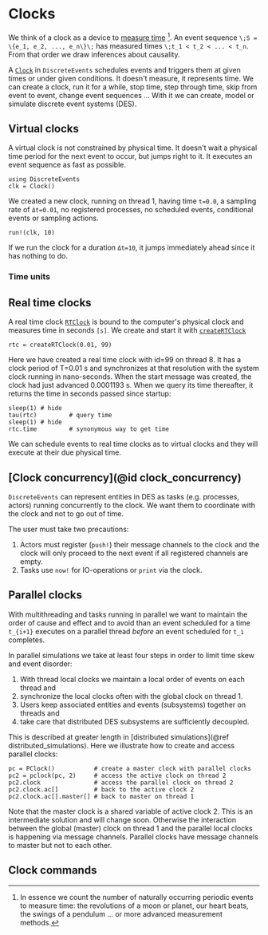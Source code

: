# Clocks

We think of a clock as a device to [measure time](https://en.wikipedia.org/wiki/Time_in_physics)   [^1]. An event sequence ``\;S = \{e_1, e_2, ..., e_n\}\;`` has measured times ``\;t_1 < t_2 < ... < t_n``. From that order we draw inferences about causality.

A [`Clock`](https://pbayer.github.io/DiscreteEvents.jl/dev/usage/#Clocks-1) in `DiscreteEvents` schedules events and triggers them at given times or under given conditions. It doesn't measure, it represents time. We can create a clock, run it for a while, stop time, step through time, skip from event to event, change event sequences … With it we can create, model or simulate discrete event systems (DES).

## Virtual clocks

A virtual clock is not constrained by physical time. It doesn't wait a physical time period for the next event to occur, but jumps right to it. It executes an event sequence as fast as possible.

```@repl clocks
using DiscreteEvents
clk = Clock()
```

We created a new clock, running on thread 1, having time ``t=0.0``, a sampling rate of ``Δt=0.01``, no registered processes, no scheduled events, conditional events or sampling actions.

```@repl clocks
run!(clk, 10)
```

If we run the clock for a duration ``Δt=10``, it jumps immediately ahead since it has nothing to do.

### Time units

## Real time clocks

A real time clock [`RTClock`](https://pbayer.github.io/DiscreteEvents.jl/dev/usage/#DiscreteEvents.RTClock) is bound to the computer's physical clock and measures time in seconds ``[s]``. We create and start it with [`createRTClock`](https://pbayer.github.io/DiscreteEvents.jl/dev/usage/#DiscreteEvents.RTClock)

```@repl clocks
rtc = createRTClock(0.01, 99)
```

Here we have created a real time clock with id=99 on thread 8. It has a clock period of T=0.01 s and synchronizes at that resolution with the system clock running in nano-seconds. When the start message was created, the clock had just advanced 0.0001193 s. When we query its time thereafter, it returns the time in seconds passed since startup:

```@repl clocks
sleep(1) # hide
tau(rtc)         # query time
sleep(1) # hide
rtc.time         # synonymous way to get time
```

We can schedule events to real time clocks as to virtual clocks and they will execute at their due physical time.

## [Clock concurrency](@id clock_concurrency)

`DiscreteEvents` can represent entities in DES as tasks (e.g. processes, actors) running concurrently to the clock. We want them to coordinate with the clock and not to go out of time.

The user must take two precautions:

1. Actors must register (`push!`) their message channels to the clock and the clock will only proceed to the next event if all registered channels are empty.
2. Tasks use `now!` for IO-operations or `print` via the clock.

## Parallel clocks

With multithreading and tasks running in parallel we want to maintain the order of cause and effect and to avoid than an event scheduled for a time ``t_{i+1}`` executes on a parallel thread *before* an event scheduled for ``t_i`` completes.

In parallel simulations we take at least four steps in order to limit time skew and event disorder:

1. With thread local clocks we maintain a local order of events on each thread and
2. synchronize the local clocks often with the global clock on thread 1.
3. Users keep associated entities and events (subsystems) together on threads and
4. take care that distributed DES subsystems are sufficiently decoupled.

This is described at greater length in [distributed simulations](@ref distributed_simulations). Here we illustrate how to create and access parallel clocks:

```@repl
pc = PClock()           # create a master clock with parallel clocks
pc2 = pclock(pc, 2)     # access the active clock on thread 2
pc2.clock               # access the parallel clock on thread 2
pc2.clock.ac[]          # back to the active clock 2
pc2.clock.ac[].master[] # back to master on thread 1
```

Note that the master clock is a shared variable of active clock 2. This is an intermediate solution and will change soon. Otherwise the interaction between the global (master) clock on thread 1 and the parallel local clocks is happening via message channels. Parallel clocks have message channels to master but not to each other.

## Clock commands

[^1]: In essence we count the number of naturally occurring periodic events to measure time: the revolutions of a moon or planet, our heart beats, the swings of a pendulum … or more advanced measurement methods.
